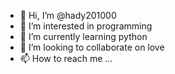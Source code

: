 - 👋 Hi, I’m @hady201000
- 👀 I’m interested in programming 
- 🌱 I’m currently learning python
- 💞️ I’m looking to collaborate on love
- 📫 How to reach me ...

<!---
hady201000/hady201000 is a ✨ special ✨ repository because its `README.md` (this file) appears on your GitHub profile.
You can click the Preview link to take a look at your changes.
--->
